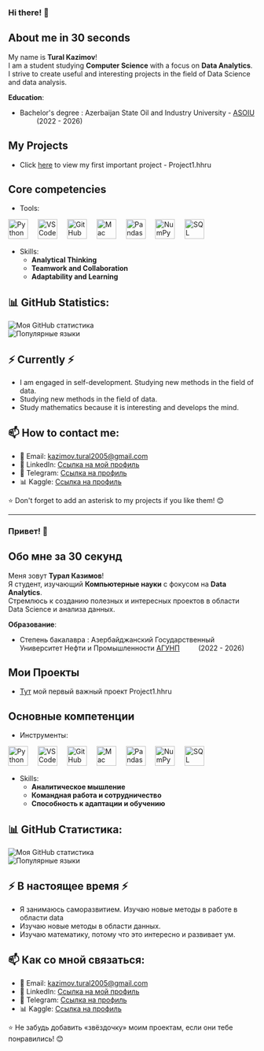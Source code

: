 ### Hi there! 👋 

## About me in 30 seconds 

My name is **Tural Kazimov**!  
I am a student studying **Computer Science** with a focus on **Data Analytics**.  
I strive to create useful and interesting projects in the field of Data Science and data analysis.

**Education**:
 - Bachelor's degree : Azerbaijan State Oil and Industry University - [ASOIU](https://asoiu.edu.az) <img src="https://asoiu.edu.az/upload/news/891593aa5331c0a07d8b7a7e7b1a95f7.png" width="30" height="10"> (2022 - 2026)


## My Projects 
* Click [here](https://github.com/Tural-Kazimov/Project1-DS) to view my first important project - Project1.hhru

## Core competencies 
- Tools: 

<div align="left">

  <img src="https://cdn.jsdelivr.net/gh/devicons/devicon/icons/python/python-original-wordmark.svg" height="40" alt="Python logo" />
    <img width="12" />
  <img src="https://cdn.jsdelivr.net/gh/devicons/devicon/icons/vscode/vscode-original-wordmark.svg" height="40" alt="VS Code logo" />
    <img width="12" />
  <img src="https://cdn.jsdelivr.net/gh/devicons/devicon/icons/github/github-original-wordmark.svg" height="40" alt="GitHub logo" />
    <img width="12" />
  <img src="https://cdn.jsdelivr.net/gh/devicons/devicon/icons/apple/apple-original.svg" height="40" alt="Mac logo" />
    <img width="12" />
  <img src="https://cdn.jsdelivr.net/gh/devicons/devicon/icons/pandas/pandas-original-wordmark.svg" height="40" alt="Pandas logo" />
    <img width="12" />
  <img src="https://cdn.jsdelivr.net/gh/devicons/devicon/icons/numpy/numpy-original-wordmark.svg" height="40" alt="NumPy logo" />
    <img width="12" />
  <img src="https://cdn.jsdelivr.net/gh/devicons/devicon/icons/mysql/mysql-original-wordmark.svg" height="40" alt="SQL logo" />

</div>

  - Skills:
    * **Analytical Thinking**
    * **Teamwork and Collaboration**
    * **Adaptability and Learning**

## 📊 GitHub Statistics:
![Моя GitHub статистика](https://github-readme-stats.vercel.app/api?username=Tural-Kazimov&show_icons=true&theme=radical)  
![Популярные языки](https://github-readme-stats.vercel.app/api/top-langs/?username=Tural-Kazimov&layout=compact&theme=radical)

## ⚡️ Currently ⚡️
- I am engaged in self-development. Studying new methods in the field of data.
- Studying new methods in the field of data.
- Study mathematics because it is interesting and develops the mind.


## 📫 How to contact me:
- 📧 Email: kazimov.tural2005@gmail.com
- 💼 LinkedIn: [Ссылка на мой профиль](https://www.linkedin.com/in/tural-kazımov-8b1702302?lipi=urn%3Ali%3Apage%3Ad_flagship3_profile_view_base_contact_details%3BFSaUe3N%2BTva36YPcG82sOw%3D%3D)
- 💬 Telegram: [Ссылка на профиль](https://t.me/kazim0v)
- 📊 Kaggle: [Ссылка на профиль](https://www.kaggle.com/turalkazmov)

⭐️ Don't forget to add an asterisk to my projects if you like them! 😊

---

### Привет! 👋

## Обо мне за 30 секунд 
Меня зовут **Турал Казимов**!  
Я студент, изучающий **Компьютерные науки** с фокусом на **Data Analytics**.  
Стремлюсь к созданию полезных и интересных проектов в области Data Science и анализа данных.

**Образование**:
  - Степень бакалавра : Азербайджанский Государственный Университет Нефти и Промышленности [АГУНП](https://asoiu.edu.az) <img src="https://asoiu.edu.az/upload/news/891593aa5331c0a07d8b7a7e7b1a95f7.png" width="30" height="10"> (2022 - 2026)

## Мои Проекты 

* [Тут](https://github.com/Tural-Kazimov/Project1-DS) мой первый важный проект Project1.hhru

## Основные компетенции 
- Инструменты: 

<div align="left">

  <img src="https://cdn.jsdelivr.net/gh/devicons/devicon/icons/python/python-original-wordmark.svg" height="40" alt="Python logo" />
    <img width="12" />
  <img src="https://cdn.jsdelivr.net/gh/devicons/devicon/icons/vscode/vscode-original-wordmark.svg" height="40" alt="VS Code logo" />
    <img width="12" />
  <img src="https://cdn.jsdelivr.net/gh/devicons/devicon/icons/github/github-original-wordmark.svg" height="40" alt="GitHub logo" />
    <img width="12" />
  <img src="https://cdn.jsdelivr.net/gh/devicons/devicon/icons/apple/apple-original.svg" height="40" alt="Mac logo" />
    <img width="12" />
  <img src="https://cdn.jsdelivr.net/gh/devicons/devicon/icons/pandas/pandas-original-wordmark.svg" height="40" alt="Pandas logo" />
    <img width="12" />
  <img src="https://cdn.jsdelivr.net/gh/devicons/devicon/icons/numpy/numpy-original-wordmark.svg" height="40" alt="NumPy logo" />
    <img width="12" />
  <img src="https://cdn.jsdelivr.net/gh/devicons/devicon/icons/mysql/mysql-original-wordmark.svg" height="40" alt="SQL logo" />

</div>

- Skills: 
    * **Аналитическое мышление**
    * **Командная работа и сотрудничество**
    * **Способность к адаптации и обучению**

## 📊 GitHub Статистика:

![Моя GitHub статистика](https://github-readme-stats.vercel.app/api?username=Tural-Kazimov&show_icons=true&theme=radical)  
![Популярные языки](https://github-readme-stats.vercel.app/api/top-langs/?username=Tural-Kazimov&layout=compact&theme=radical)

## ⚡️ В настоящее время ⚡️
- Я занимаюсь саморазвитием. Изучаю новые методы в работе в области data
- Изучаю новые методы в области данных.
- Изучаю математику, потому что это интересно и развивает ум.

## 📫 Как со мной связаться:
- 📧 Email: kazimov.tural2005@gmail.com
- 💼 LinkedIn: [Ссылка на мой профиль](https://www.linkedin.com/in/tural-kazımov-8b1702302?lipi=urn%3Ali%3Apage%3Ad_flagship3_profile_view_base_contact_details%3BFSaUe3N%2BTva36YPcG82sOw%3D%3D)
- 💬 Telegram: [Ссылка на профиль](https://t.me/kazim0v)
- 📊 Kaggle: [Ссылка на профиль](https://www.kaggle.com/turalkazmov)

⭐️ Не забудь добавить «звёздочку» моим проектам, если они тебе понравились! 😊
